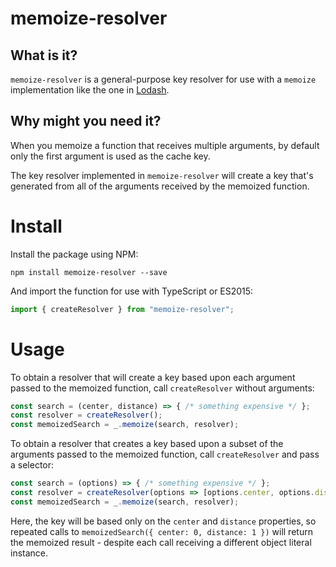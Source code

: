# memoize-resolver

## What is it?

`memoize-resolver` is a general-purpose key resolver for use with a `memoize` implementation like the one in [Lodash](https://lodash.com/docs/#memoize).

## Why might you need it?

When you memoize a function that receives multiple arguments, by default only the first argument is used as the cache key.

The key resolver implemented in `memoize-resolver` will create a key that's generated from all of the arguments received by the memoized function.

# Install

Install the package using NPM:

```
npm install memoize-resolver --save
```

And import the function for use with TypeScript or ES2015:

```js
import { createResolver } from "memoize-resolver";
```

# Usage

To obtain a resolver that will create a key based upon each argument passed to the memoized function, call `createResolver` without arguments:

```js
const search = (center, distance) => { /* something expensive */ };
const resolver = createResolver();
const memoizedSearch = _.memoize(search, resolver);
```

To obtain a resolver that creates a key based upon a subset of the arguments passed to the memoized function, call `createResolver` and pass a selector:

```js
const search = (options) => { /* something expensive */ };
const resolver = createResolver(options => [options.center, options.distance]);
const memoizedSearch = _.memoize(search, resolver);
```

Here, the key will be based only on the `center` and `distance` properties, so repeated calls to `memoizedSearch({ center: 0, distance: 1 })` will return the memoized result - despite each call receiving a different object literal instance.